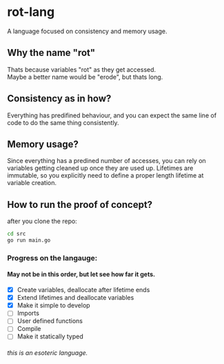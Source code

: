 # rot-lang
A language focused on consistency and memory usage.

## Why the name "rot"
Thats because variables "rot" as they get accessed.  
Maybe a better name would be "erode", but thats long.  

## Consistency as in how?
Everything has predifined behaviour, and you can expect the same line of code to do the same thing consistently.

## Memory usage?
Since everything has a predined number of accesses, you can rely on variables getting cleaned up once they are used up.
Lifetimes are immutable, so you explicitly need to define a proper length lifetime at variable creation.

## How to run the proof of concept?
after you clone the repo:  
```bash
cd src
go run main.go
```
### Progress on the langauge: 
#### May not be in this order, but let see how far it gets.
- [x] Create variables, deallocate after lifetime ends  
- [x] Extend lifetimes and deallocate variables
- [x] Make it simple to develop  
- [ ] Imports  
- [ ] User defined functions  
- [ ] Compile  
- [ ] Make it statically typed  
  
###### this is an esoteric language.